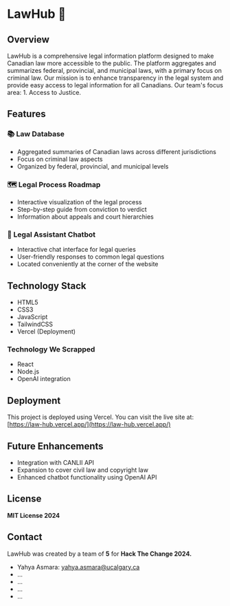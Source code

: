 # LawHub 🔖

## Overview
LawHub is a comprehensive legal information platform designed to make Canadian law more accessible to the public. The platform aggregates and summarizes federal, provincial, and municipal laws, with a primary focus on criminal law. Our mission is to enhance transparency in the legal system and provide easy access to legal information for all Canadians. Our team's focus area: 1. Access to Justice.

## Features

### 📚 Law Database
- Aggregated summaries of Canadian laws across different jurisdictions
- Focus on criminal law aspects
- Organized by federal, provincial, and municipal levels

### 🗺️ Legal Process Roadmap
- Interactive visualization of the legal process
- Step-by-step guide from conviction to verdict
- Information about appeals and court hierarchies

### 💬 Legal Assistant Chatbot
- Interactive chat interface for legal queries
- User-friendly responses to common legal questions
- Located conveniently at the corner of the website

## Technology Stack
- HTML5
- CSS3
- JavaScript
- TailwindCSS
- Vercel (Deployment)

### Technology We Scrapped
- React
- Node.js
- OpenAI integration

## Deployment
This project is deployed using Vercel. You can visit the live site at: [https://law-hub.vercel.app/](https://law-hub.vercel.app/)

## Future Enhancements
- Integration with CANLII API
- Expansion to cover civil law and copyright law
- Enhanced chatbot functionality using OpenAI API

## License
**MIT License 2024**

## Contact

LawHub was created by a team of **5** for **Hack The Change 2024.**
- Yahya Asmara: yahya.asmara@ucalgary.ca
- ...
- ...
- ...
- ...
